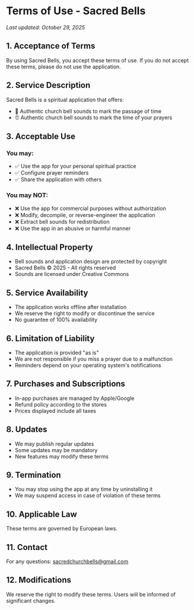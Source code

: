 # Terms of Use - Sacred Bells

*Last updated: October 29, 2025*

## 1. Acceptance of Terms

By using Sacred Bells, you accept these terms of use. If you do not accept these terms, please do not use the application.

## 2. Service Description

Sacred Bells is a spiritual application that offers:
- 🔔 Authentic church bell sounds to mark the passage of time
- ⏰ Authentic church bell sounds to mark the time of your prayers

## 3. Acceptable Use

### You may:
- ✅ Use the app for your personal spiritual practice
- ✅ Configure prayer reminders
- ✅ Share the application with others

### You may NOT:
- ❌ Use the app for commercial purposes without authorization
- ❌ Modify, decompile, or reverse-engineer the application
- ❌ Extract bell sounds for redistribution
- ❌ Use the app in an abusive or harmful manner

## 4. Intellectual Property

- Bell sounds and application design are protected by copyright
- Sacred Bells © 2025 - All rights reserved
- Sounds are licensed under Creative Commons

## 5. Service Availability

- The application works offline after installation
- We reserve the right to modify or discontinue the service
- No guarantee of 100% availability

## 6. Limitation of Liability

- The application is provided "as is"
- We are not responsible if you miss a prayer due to a malfunction
- Reminders depend on your operating system's notifications

## 7. Purchases and Subscriptions

- In-app purchases are managed by Apple/Google
- Refund policy according to the stores
- Prices displayed include all taxes

## 8. Updates

- We may publish regular updates
- Some updates may be mandatory
- New features may modify these terms

## 9. Termination

- You may stop using the app at any time by uninstalling it
- We may suspend access in case of violation of these terms

## 10. Applicable Law

These terms are governed by European laws.

## 11. Contact

For any questions: sacredchurchbells@gmail.com

## 12. Modifications

We reserve the right to modify these terms. Users will be informed of significant changes.
